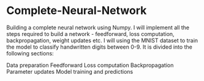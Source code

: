 # Complete-Neural-Network
Building a complete neural network using Numpy. I will implement all the steps required to build a network - feedforward, loss computation, backpropagation, weight updates etc. I will using the MNIST dataset to train the model to classify handwritten digits between 0-9.
It is divided into the following sections:

Data preparation
Feedforward
Loss computation
Backpropagation
Parameter updates
Model training and predictions

